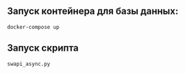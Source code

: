 ## Запуск контейнера для базы данных:
```
docker-compose up
```
## Запуск скрипта
```
swapi_async.py
```
